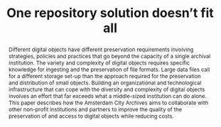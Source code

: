 ---
abstract: Different digital objects have different preservation requirements involving
  strategies, policies and practices that go beyond the capacity of a single archival
  institution. The variety and complexity of digital objects requires specific knowledge
  for ingesting and the preservation of file formats. Large data files call for a
  different storage set-up than the approach required for the preservation and distribution
  of small objects. Building an organizational and technological infrastructure that
  can cope with the diversity and complexity of digital objects involves an effort
  that far exceeds what a middle-sized institution can do alone. This paper describes
  how the Amsterdam City Archives aims to collaborate with other non-profit institutions
  and partners to improve the quality of the preservation of and access to digital
  objects while reducing costs.
creators:
- Ana van Meegen Silva
date: null
document_url: https://services.phaidra.univie.ac.at/api/object/o:1079696/download
grand_parent: iPRES
institutions: []
keywords: []
landing_page_url: https://phaidra.univie.ac.at/o:1079696
language: eng
layout: publication
license: CC BY 4.0 International
notes_url: null
parent: iPRES 2019
publication_type: paper
size: 162224
slides_url: null
source_name: iPRES
stream_url: null
title: 'One repository solution doesn’t fit all '
year: 2019
---